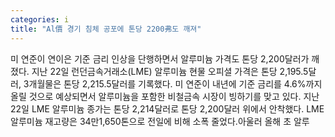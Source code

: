 ```yaml
---
categories: i
title: "Al價 경기 침체 공포에 톤당 2200弗도 깨져"
---
```

미 연준이 연이은 기준 금리 인상을 단행하면서 알루미늄 가격도 톤당 2,200달러가 깨졌다. 지난 22일 런던금속거래소(LME) 알루미늄 현물 오피셜 가격은 톤당 2,195.5달러, 3개월물은 톤당 2,215.5달러를 기록했다. 미 연준이 내년에 기준 금리를 4.6%까지 올릴 것으로 예상되면서 알루미늄을 포함한 비철금속 시장이 빙하기를 맞고 있다. 지난 22일 LME 알루미늄 종가는 톤당 2,214달러로 톤당 2,200달러 위에서 안착했다. LME 알루미늄 재고량은 34만1,650톤으로 전일에 비해 소폭 줄었다.아울러 올해 초 알루